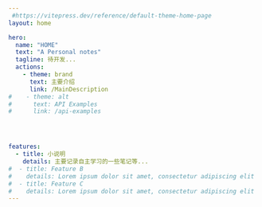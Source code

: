 ```yaml
---
 #https://vitepress.dev/reference/default-theme-home-page
layout: home

hero:
  name: "HOME"
  text: "A Personal notes"
  tagline: 待开发...
  actions:
    - theme: brand
      text: 主要介绍
      link: /MainDescription
#    - theme: alt
#      text: API Examples
#      link: /api-examples




features:
  - title: 小说明
    details: 主要记录自主学习的一些笔记等...
#  - title: Feature B
#    details: Lorem ipsum dolor sit amet, consectetur adipiscing elit
#  - title: Feature C
#    details: Lorem ipsum dolor sit amet, consectetur adipiscing elit
---
```


